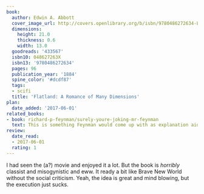 ```yaml
---
book:
  author: Edwin A. Abbott
  cover_image_url: http://covers.openlibrary.org/b/isbn/9780486272634-L.jpg
  dimensions:
    height: 21.0
    thickness: 0.6
    width: 13.0
  goodreads: '433567'
  isbn10: 048627263X
  isbn13: '9780486272634'
  pages: 96
  publication_year: '1884'
  spine_color: '#dcdf87'
  tags:
  - scifi
  title: 'Flatland: A Romance of Many Dimensions'
plan:
  date_added: '2017-06-01'
related_books:
- book: richard-p-feynman/surely-youre-joking-mr-feynman
  text: This is something Feynman would come up with as explanation aid.
review:
  date_read:
  - 2017-06-01
  rating: 1
---
```


I had seen the (a?) movie and enjoyed it a lot. But the book is *horribly* classist and misogynistic and eww. It ready a
bit like Brave New World without the social criticism. Yeah, the idea is great and mind blowing, but the execution just
sucks.
